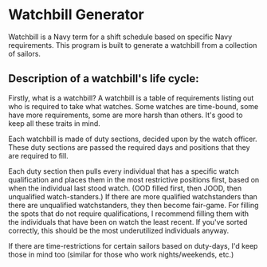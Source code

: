 # Watchbill Generator
Watchbill is a Navy term for a shift schedule based on specific Navy requirements.
This program is built to generate a watchbill from a collection of sailors.

## Description of a watchbill's life cycle:

Firstly, what is a watchbill? A watchbill is a table of requirements listing out who is required to take what watches. Some watches are time-bound, some have more requirements, some are more harsh than others. It's good to keep all these traits in mind.

Each watchbill is made of duty sections, decided upon by the watch officer. These duty sections are passed the required days and positions that they are required to fill.

Each duty section then pulls every individual that has a specific watch qualification and places them in the most restrictive positions first, based on when the individual last stood watch. (OOD filled first, then JOOD, then unqualified watch-standers.) If there are more qualified watchstanders than there are unqualified watchstanders, they then become fair-game. For filling the spots that do not require qualifications, I recommend filling them with the individuals that have been on watch the least recent. If you've sorted correctly, this should be the most underutilized individuals anyway.

If there are time-restrictions for certain sailors based on duty-days, I'd keep those in mind too (similar for those who work nights/weekends, etc.) 
